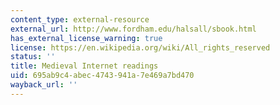 ```yaml
---
content_type: external-resource
external_url: http://www.fordham.edu/halsall/sbook.html
has_external_license_warning: true
license: https://en.wikipedia.org/wiki/All_rights_reserved
status: ''
title: Medieval Internet readings
uid: 695ab9c4-abec-4743-941a-7e469a7bd470
wayback_url: ''
---
```

